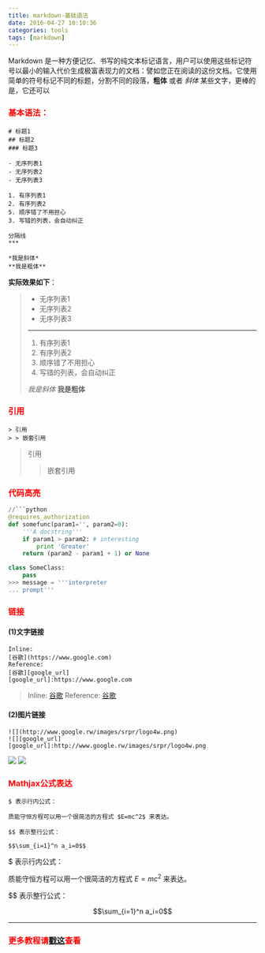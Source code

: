 ```yaml
---
title: markdown-基础语法
date: 2016-04-27 10:10:36
categories: tools
tags: [markdown]
---
```

Markdown 是一种方便记忆、书写的纯文本标记语言，用户可以使用这些标记符号以最小的输入代价生成极富表现力的文档：譬如您正在阅读的这份文档。它使用简单的符号标记不同的标题，分割不同的段落，**粗体** 或者 *斜体* 某些文字，更棒的是，它还可以


### <font color="red">基本语法：</font>

```
# 标题1
## 标题2
### 标题3

- 无序列表1
- 无序列表2
- 无序列表3

1. 有序列表1
2. 有序列表2
5. 顺序错了不用担心
3. 写错的列表，会自动纠正

分隔线
***

*我是斜体*
**我是粗体**

```
**实际效果如下**：
>- 无序列表1
>- 无序列表2
>- 无序列表3
>
>***
>1. 有序列表1
>2. 有序列表2
>5. 顺序错了不用担心
>3. 写错的列表，会自动纠正
>
>*我是斜体*
>**我是粗体**

<!-- more -->

### <font color="red">引用</font>
```
> 引用
> > 嵌套引用

```
> 引用
> > 嵌套引用


### <font color="red">代码高亮</font>
```python
//```python
@requires_authorization
def somefunc(param1='', param2=0):
    '''A docstring'''
    if param1 > param2: # interesting
        print 'Greater'
    return (param2 - param1 + 1) or None

class SomeClass:
    pass
>>> message = '''interpreter
... prompt'''

```

### <font color="red">链接</font>
#### (1)文字链接

```
Inline:
[谷歌](https://www.google.com)
Reference:
[谷歌][google_url]
[google_url]:https://www.google.com
```

>Inline:
>[谷歌](https://www.google.com)
>Reference:
>[谷歌][google_url]

#### (2)图片链接
```
![](http://www.google.rw/images/srpr/logo4w.png)
![][google_url]
[google_url]:http://www.google.rw/images/srpr/logo4w.png
```
![](http://www.google.rw/images/srpr/logo4w.png)
![][google_img_url]



### <font color="red">Mathjax公式表达</font>
```
$ 表示行内公式：

质能守恒方程可以用一个很简洁的方程式 $E=mc^2$ 来表达。

$$ 表示整行公式：

$$\sum_{i=1}^n a_i=0$$
```
$ 表示行内公式：

质能守恒方程可以用一个很简洁的方程式 $E=mc^2$ 来表达。

$$ 表示整行公式：

$$\sum_{i=1}^n a_i=0$$

----------------------------------------------------------

### <font color="red">更多教程请[戳这][markdown]查看</font>



[google_url]:https://www.google.com
[google_img_url]:http://www.google.rw/images/srpr/logo4w.png
[markdown]:https://www.zybuluo.com/mdeditor?url=https://www.zybuluo.com/static/editor/md-help.markdown#cmd-markdown-高阶语法手册

